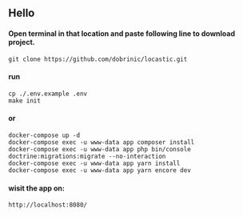 ## Hello

#### Open terminal in that location and paste following line to download project.
```shell
git clone https://github.com/dobrinic/locastic.git
```

#### run
```shell
cp ./.env.example .env
make init
```

#### or
```shell
docker-compose up -d
docker-compose exec -u www-data app composer install
docker-compose exec -u www-data app php bin/console doctrine:migrations:migrate --no-interaction
docker-compose exec -u www-data app yarn install
docker-compose exec -u www-data app yarn encore dev
```

#### wisit the app on:
```shell
http://localhost:8080/
```